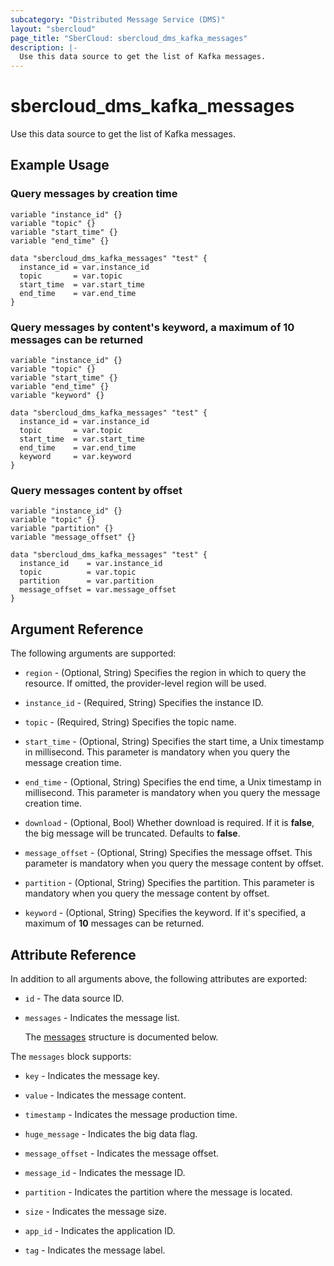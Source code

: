 ```yaml
---
subcategory: "Distributed Message Service (DMS)"
layout: "sbercloud"
page_title: "SberCloud: sbercloud_dms_kafka_messages"
description: |-
  Use this data source to get the list of Kafka messages.
---
```


# sbercloud_dms_kafka_messages

Use this data source to get the list of Kafka messages.

## Example Usage

### Query messages by creation time

```hcl
variable "instance_id" {}
variable "topic" {}
variable "start_time" {}
variable "end_time" {}

data "sbercloud_dms_kafka_messages" "test" {
  instance_id = var.instance_id
  topic       = var.topic
  start_time  = var.start_time
  end_time    = var.end_time
}
```

### Query messages by content's keyword, a maximum of 10 messages can be returned

```hcl
variable "instance_id" {}
variable "topic" {}
variable "start_time" {}
variable "end_time" {}
variable "keyword" {}

data "sbercloud_dms_kafka_messages" "test" {
  instance_id = var.instance_id
  topic       = var.topic
  start_time  = var.start_time
  end_time    = var.end_time
  keyword     = var.keyword
}
```

### Query messages content by offset

```hcl
variable "instance_id" {}
variable "topic" {}
variable "partition" {}
variable "message_offset" {}

data "sbercloud_dms_kafka_messages" "test" {
  instance_id    = var.instance_id
  topic          = var.topic
  partition      = var.partition
  message_offset = var.message_offset
}
```

## Argument Reference

The following arguments are supported:

* `region` - (Optional, String) Specifies the region in which to query the resource.
  If omitted, the provider-level region will be used.

* `instance_id` - (Required, String) Specifies the instance ID.

* `topic` - (Required, String) Specifies the topic name.

* `start_time` - (Optional, String) Specifies the start time, a Unix timestamp in millisecond.
  This parameter is mandatory when you query the message creation time.

* `end_time` - (Optional, String) Specifies the end time, a Unix timestamp in millisecond.
  This parameter is mandatory when you query the message creation time.

* `download` - (Optional, Bool) Whether download is required.
  If it is **false**, the big message will be truncated. Defaults to **false**.

* `message_offset` - (Optional, String) Specifies the message offset.
  This parameter is mandatory when you query the message content by offset.

* `partition` - (Optional, String) Specifies the partition.
  This parameter is mandatory when you query the message content by offset.

* `keyword` - (Optional, String) Specifies the keyword.
  If it's specified, a maximum of **10** messages can be returned.

## Attribute Reference

In addition to all arguments above, the following attributes are exported:

* `id` - The data source ID.

* `messages` - Indicates the message list.

  The [messages](#messages_struct) structure is documented below.

<a name="messages_struct"></a>
The `messages` block supports:

* `key` - Indicates the message key.

* `value` - Indicates the message content.

* `timestamp` - Indicates the message production time.

* `huge_message` - Indicates the big data flag.

* `message_offset` - Indicates the message offset.

* `message_id` - Indicates the message ID.

* `partition` - Indicates the partition where the message is located.

* `size` - Indicates the message size.

* `app_id` - Indicates the application ID.

* `tag` - Indicates the message label.
